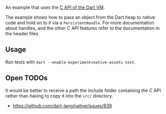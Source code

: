 An example that uses the [C API of the Dart VM].

The example shows how to pass an object from the Dart heap to native code and
hold on to it via a `PersistentHandle`. For more documentation about handles,
and the other C API features refer to the documentation in the header files.

## Usage

Run tests with `dart --enable-experiment=native-assets test`.

## Open TODOs

It would be better to receive a path the include folder containing the C API
rather than having to copy it into the `src/` directory.

* https://github.com/dart-lang/native/issues/839

[C API of the Dart VM]: https://github.com/dart-lang/sdk/tree/main/runtime/include
